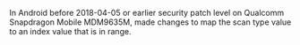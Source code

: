 In Android before 2018-04-05 or earlier security patch level on Qualcomm Snapdragon Mobile MDM9635M, made changes to map the scan type value to an index value that is in range.